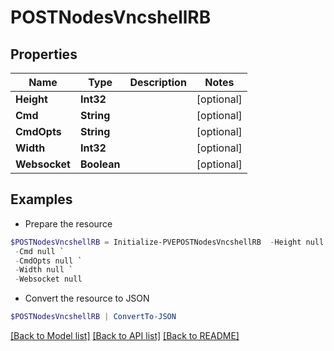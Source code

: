 # POSTNodesVncshellRB
## Properties

Name | Type | Description | Notes
------------ | ------------- | ------------- | -------------
**Height** | **Int32** |  | [optional] 
**Cmd** | **String** |  | [optional] 
**CmdOpts** | **String** |  | [optional] 
**Width** | **Int32** |  | [optional] 
**Websocket** | **Boolean** |  | [optional] 

## Examples

- Prepare the resource
```powershell
$POSTNodesVncshellRB = Initialize-PVEPOSTNodesVncshellRB  -Height null `
 -Cmd null `
 -CmdOpts null `
 -Width null `
 -Websocket null
```

- Convert the resource to JSON
```powershell
$POSTNodesVncshellRB | ConvertTo-JSON
```

[[Back to Model list]](../README.md#documentation-for-models) [[Back to API list]](../README.md#documentation-for-api-endpoints) [[Back to README]](../README.md)

